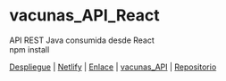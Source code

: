 # vacunas_API_React
  
API REST Java consumida desde React  
npm install  
  
[Despliegue](https://602ebe42d17311162f5e5004--vacunasapi.netlify.app) | [Netlify](https://app.netlify.com/teams/luisvalles92/overview) | [Enlace](https://dev.to/crisfer4217/desplegar-app-de-react-js-en-netlify-en-menos-de-5-min-3li9) | [vacunas_API](https://github.com/LuisValles92/vacunas_API) | [Repositorio](https://github.com/LuisValles92/vacunas_API_React)  
  

